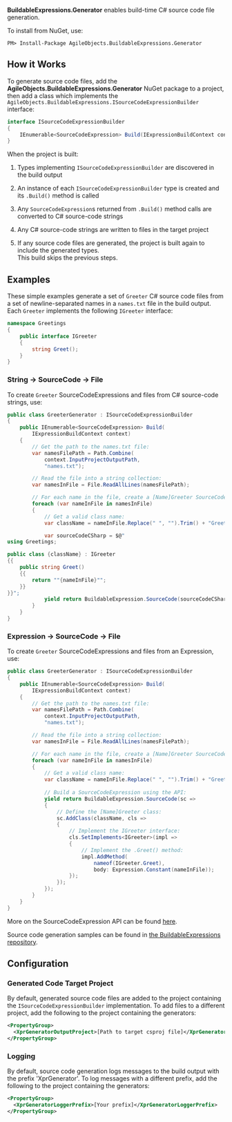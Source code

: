 **BuildableExpressions.Generator** enables build-time C# source code file generation.

To install from NuGet, use:

```shell
PM> Install-Package AgileObjects.BuildableExpressions.Generator
```

## How it Works

To generate source code files, add the **AgileObjects.BuildableExpressions.Generator** NuGet package
to a project, then add a class which implements the `AgileObjects.BuildableExpressions.ISourceCodeExpressionBuilder`
interface:

```cs
interface ISourceCodeExpressionBuilder
{
    IEnumerable<SourceCodeExpression> Build(IExpressionBuildContext context);
}
```

When the project is built:

1. Types implementing `ISourceCodeExpressionBuilder` are discovered in the build output

2. An instance of each `ISourceCodeExpressionBuilder` type is created and its `.Build()` method is called

3. Any `SourceCodeExpression`s returned from `.Build()` method calls are converted to C# source-code strings

4. Any C# source-code strings are written to files in the target project

5. If any source code files are generated, the project is built again to include the generated types.<br />
   This build skips the previous steps.

## Examples

These simple examples generate a set of `Greeter` C# source code files from a set of newline-separated
names in a `names.txt` file in the build output. Each `Greeter` implements the following `IGreeter` interface:

```cs
namespace Greetings
{
    public interface IGreeter
    {
        string Greet();
    }
}
```

### String -> SourceCode -> File

To create `Greeter` SourceCodeExpressions and files from C# source-code strings, use:

```cs
public class GreeterGenerator : ISourceCodeExpressionBuilder
{
    public IEnumerable<SourceCodeExpression> Build(
        IExpressionBuildContext context)
    {
        // Get the path to the names.txt file:
        var namesFilePath = Path.Combine(
            context.InputProjectOutputPath,
            "names.txt");

        // Read the file into a string collection:
        var namesInFile = File.ReadAllLines(namesFilePath);

        // For each name in the file, create a [Name]Greeter SourceCodeExpression:
        foreach (var nameInFile in namesInFile)
        {
            // Get a valid class name:
            var className = nameInFile.Replace(" ", "").Trim() + "Greeter";

            var sourceCodeCSharp = $@"
using Greetings;

public class {className} : IGreeter
{{
    public string Greet()
    {{
        return ""{nameInFile}"";
    }}
}}";
            yield return BuildableExpression.SourceCode(sourceCodeCSharp);
        }
    }
}
```

### Expression -> SourceCode -> File

To create `Greeter` SourceCodeExpressions and files from an Expression, use:

```cs
public class GreeterGenerator : ISourceCodeExpressionBuilder
{
    public IEnumerable<SourceCodeExpression> Build(
        IExpressionBuildContext context)
    {
        // Get the path to the names.txt file:
        var namesFilePath = Path.Combine(
            context.InputProjectOutputPath,
            "names.txt");

        // Read the file into a string collection:
        var namesInFile = File.ReadAllLines(namesFilePath);

        // For each name in the file, create a [Name]Greeter SourceCodeExpression:
        foreach (var nameInFile in namesInFile)
        {
            // Get a valid class name:
            var className = nameInFile.Replace(" ", "").Trim() + "Greeter";
            
            // Build a SourceCodeExpression using the API:
            yield return BuildableExpression.SourceCode(sc =>
            {
                // Define the [Name]Greeter class:
                sc.AddClass(className, cls =>
                {
                    // Implement the IGreeter interface:
                    cls.SetImplements<IGreeter>(impl =>
                    {
                        // Implement the .Greet() method:
                        impl.AddMethod(
                            nameof(IGreeter.Greet),
                            body: Expression.Constant(nameInFile));
                    });
                });
            });
        }
    }
}
```

More on the SourceCodeExpression API can be found [here](/api).

Source code generation samples can be found in 
[the BuildableExpressions repository](https://github.com/agileobjects/BuildableExpressions/tree/master/BuildableExpressions.Generator.Samples).

## Configuration

### Generated Code Target Project

By default, generated source code files are added to the project containing the `ISourceCodeExpressionBuilder`
implementation. To add files to a different project, add the following to the project containing the generators:

```xml
<PropertyGroup>
  <XprGeneratorOutputProject>[Path to target csproj file]</XprGeneratorOutputProject>
</PropertyGroup>
```

### Logging

By default, source code generation logs messages to the build output with the prefix 'XprGenerator'. 
To log messages with a different prefix, add the following to the project containing the generators:

```xml
<PropertyGroup>
  <XprGeneratorLoggerPrefix>[Your prefix]</XprGeneratorLoggerPrefix>
</PropertyGroup>
```